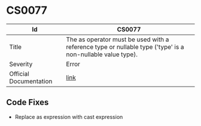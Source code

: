 # CS0077

| Id                     | CS0077                                                                                                         |
| ---------------------- | -------------------------------------------------------------------------------------------------------------- |
| Title                  | The as operator must be used with a reference type or nullable type \('type' is a non\-nullable value type\)\. |
| Severity               | Error                                                                                                          |
| Official Documentation | [link](http://docs.microsoft.com/en-us/dotnet/csharp/misc/cs0077)                                              |

## Code Fixes

* Replace as expression with cast expression
